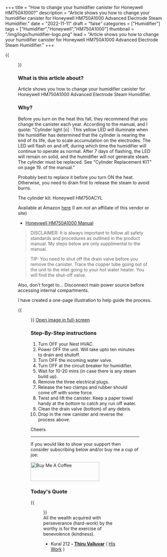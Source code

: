 +++
title = "How to change your humidifier canister for Honeywell HM750A1000?"
description = "Article shows you how to change your humidifier canister for Honeywell HM750A1000 Advanced Electrode Steam Humidifier."
date = "2022-11-11"
draft = "false"
categories = ["Humidifier"]
tags = ["Humidifier","Honeywell","HM750A1000"]
thumbnail = "/img/logo/humidifier-logo.png"
lead = "Article shows you how to change your humidifier canister for Honeywell HM750A1000 Advanced Electrode Steam Humidifier."
+++

{{<figure src="img/unsplash.png" width="100%" class="aligncenter round-img-border imgframe-left-pad" >}}

### What is this article about?

Article shows you how to change your humidifier canister for Honeywell HM750A1000 Advanced Electrode Steam Humidifier.

### Why?

Before you turn on the heat this fall, they recommend that you change the canister each year. According to the manual, and I quote:
"Cylinder light [o] : This yellow LED will illuminate when the humidifier has determined that the cylinder is nearing the end of its life, due to scale accumulation on the electrodes. The LED will flash on and off, during which time the humidifier will continue to operate as normal. After 7 days of flashing, the LED will remain on solid, and the humidifier will not generate steam. The cylinder must be replaced. See "Cylinder Replacement KIT" on page 19. of the manual."

Probably best to replace it before you turn ON the heat. Otherwise, you need to drain first to release the steam to avoid burns.

The cylinder kit: Honeywell HM750ACYL

Available at Amazon <a href="https://a.co/d/b7YnmKi" target="_blank">here</a> (I am _not_ an affiliate of this vendor or site)

- <a href="https://www.manualslib.com/products/Honeywell-Hm750a1000-8855966.html" target="_blank">Honeywell HM750A1000 Manual</a>

> DISCLAIMER: It is always important to follow all safety standards and procedures as outlined in the product manual. My steps below are only supplimental to the manual.

> TIP: You need to shut off the drain valve before you remove the canister. Trace the copper tube going out of the unit to the inlet going to your hot water heater. You will find the shut-off valve.

Also, don't forget to... Disconnect main power source before accessing internal compartments.

I have created a one-page illustration to help guide the process.

{{<figure src="img/How-To-Change-Humidifier-Canister-Honeywell-HM750A1000.png" width="100%" class="aligncenter round-img-border imgframe-left-pad" >}}
<a href="img/How-To-Change-Humidifier-Canister-Honeywell-HM750A1000.png" target="_blank">Open image in full-screen</a>

### Step-By-Step instructions

1. Turn OFF your Nest HVAC.
2. Power OFF the unit. Will take upto ten minutes to drain and shutoff.
3. Turn OFF the incoming water valve.
4. Turn OFF at the circuit breaker for humidifier.
5. Wait for 10-20 mins (in case there is any steam build up).
6. Remove the three electrical plugs.
7. Release the two clamps and rubber should come off with some force.
8. Twist and lift the canister. Keep a paper towel handy at the bottom to catch any run off water.
9. Clean the drain valve (bottom) of any debris.
10. Drop in the new canister and reverse the process above.

Cheers

<hr>

If you would like to show your support then consider subscribing below and/or buy me a cup of joe:

<a href="https://www.buymeacoffee.com/vguhesan" target="_blank"><img src="https://cdn.buymeacoffee.com/buttons/v2/default-yellow.png" alt="Buy Me A Coffee" style="height: 60px !important;width: 217px !important;" ></a>

### Today's Quote

{{<figure src="/img/logo/thiruvalluvar.png" caption="" width="100" class="alignleft round-img-border imgframe-left-pad" >}}
<br/>
All the wealth acquired with perseverance (hard-work) by the worthy is for the exercise of benevolence (kindness).<br/>

- Kural 212
  **- <a href="https://en.wikipedia.org/wiki/Thiruvalluvar" target="_blank">Thiru Valluvar</a>** ( <a href="https://en.wikipedia.org/wiki/Kural" target="_blank">His Work</a> )

&nbsp;
